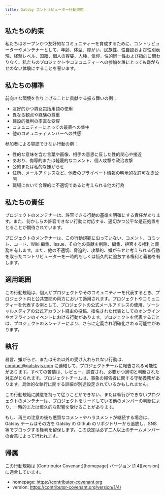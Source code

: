 ```yaml
---
title: Gatsby コントリビューター行動規範
---
```


## 私たちの約束

私たちはオープンかつ友好的なコミュニティーを育成するために、コントリビューターやメンテナーとして、年齢、体型、障がい、民族性、性自認および性別表現、経験レベル、国籍、個人の容姿、人種、信仰、性的同一性および指向に関わりなく、私たちのプロジェクトやコミュニティーへの参加を誰にとっても嫌がらせのない体験にすることを誓います。

## 私たちの標準

前向きな環境を作り上げることに貢献する振る舞いの例：

- 友好的かつ男女包括用語の使用
- 異なる観点や経験の尊重
- 建設的批判の率直な受容
- コミュニティーにとっての最善への集中
- 他のコミュニティメンバーへの共感

参加者による容認できない行動の例：

- 性的な意味を含む言葉や画像、相手の意思に反した性的関心や接近
- あおり、侮辱的または軽蔑的なコメント、個人攻撃や政治攻撃
- 公的または私的な嫌がらせ
- 住所、メールアドレスなど、他者のプライベート情報の明示的な許可なき公開
- 職場において合理的に不適切であると考えられる他の行為

## 私たちの責任

プロジェクトのメンテナーは、許容できる行動の基準を明確にする責任があります。また、何かしらの許容できない行動に対応する、適切かつ公平な是正処置をとることが期待されています。

プロジェクトのメンテナーは、この行動規範に沿っていない、コメント、コミット、コード、Wiki 編集、Issue、その他の貢献を削除、編集、拒否する権利と義務を有します。また、他の不適切、脅迫的、攻撃的、嫌がらせと考えられる行動を取ったコントリビューターを一時的もしくは恒久的に追放する権利と義務を有します。

## 適用範囲

この行動規範は、個人がプロジェクトやそのコミュニティーを代表するとき、プロジェクト内と公共空間の両方において適用されます。プロジェクトやコミュニティーを代表する例として、プロジェクトの公式メールアドレスの使用、ソーシャルメディアの公式アカウント経由の投稿、指名された代表としてのオンラインやオフラインのイベントにおける行動があります。プロジェクトを代表することは、プロジェクトのメンテナーにより、さらに定義され明確化される可能性があります。

## 執行

暴言、嫌がらせ、またはそれ以外の受け入れられない行動は、[conduct@gatsbyjs.com](mailto:conduct@gatsbyjs.com) に連絡して、プロジェクトチームに報告される可能性があります。すべての苦情は、レビュー、調査され、必要かつ適切と判断された対応がとられます。プロジェクトチームは、事象の報告者に関する守秘義務があります。具体的な執行に関する詳細が別途設定されているかもしれません。

この行動規範に誠意を持って従うことができない、または執行ができないプロジェクトのメンテナーは、プロジェクトをリードしている他のメンバーの判断により、一時的または恒久的な影響を受けることがあります。

もし、再三の注意の後も悪質なコメントやハラスメントが継続する場合は、Gatsby チームはその方を Gatsby の Github のリポジトリーから追放し、SNS 等でブロックする権利を留保します。この決定は必ず二人以上のチームメンバーの合意によって行われます。

## 帰属

この行動規範は [Contributor Covenant][homepage] バージョン [1.4][version] に適合しています。

- homepage: https://contributor-covenant.org
- version: https://contributor-covenant.org/version/1/4/
